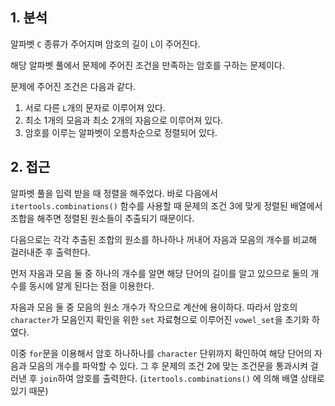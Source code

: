 ## 1. 분석

알파벳 `C` 종류가 주어지며 암호의 길이 `L`이 주어진다.

해당 알파벳 풀에서 문제에 주어진 조건을 만족하는 암호를 구하는 문제이다.

문제에 주어진 조건은 다음과 같다.

1. 서로 다른 `L`개의 문자로 이루어져 있다.
2. 최소 1개의 모음과 최소 2개의 자음으로 이루어져 있다.
3. 암호를 이루는 알파벳이 오름차순으로 정렬되어 있다.

## 2. 접근

알파벳 풀을 입력 받을 때 정렬을 해주었다. 바로 다음에서 `itertools.combinations()` 함수를 사용할 때 문제의 조건 3에 맞게 정렬된 배열에서 조합을 해주면 정렬된 원소들이 추출되기 때문이다.

다음으로는 각각 추출된 조합의 원소를 하나하나 꺼내어 자음과 모음의 개수를 비교해 걸러내준 후 출력한다.

먼저 자음과 모음 둘 중 하나의 개수를 알면 해당 단어의 길이를 알고 있으므로 둘의 개수를 동시에 알게 된다는 점을 이용한다.

자음과 모음 둘 중 모음의 원소 개수가 작으므로 계산에 용이하다. 따라서 암호의 `character`가 모음인지 확인을 위한 `set` 자료형으로 이루어진 `vowel_set`을 초기화 하였다.

이중 `for`문을 이용해서 암호 하나하나를 `character` 단위까지 확인하여 해당 단어의 자음과 모음의 개수를 파악할 수 있다. 그 후 문제의 조건 2에 맞는 조건문을 통과시켜 걸러낸 후 `join`하여 암호를 출력한다. (`itertools.combinations()` 에 의해 배열 상태로 있기 때문)
